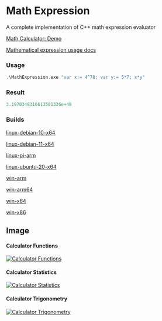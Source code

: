 # Math Expression

A complete implementation of C++ math expression evaluator

<a href="https://www.dznequeo.net/azurecs/home/calculator" target="_blank">Math Calculator: Demo</a>

<a href="https://nequeo-cdn.s3.ap-southeast-2.amazonaws.com/docs/ScientificDocument.htm" target="_blank">Mathematical expression usage docs</a>

### Usage
```cpp
.\MathExpression.exe "var x:= 4^78; var y:= 5*7; x*y"
```

### Result
```cpp
3.1970348316613501336e+48
```

### Builds

<a href="https://nequeo-public.s3.ap-southeast-2.amazonaws.com/apps/math/expression/linux-debian-10-x64-MathExpression.zip" target="_blank">linux-debian-10-x64</a>

<a href="https://nequeo-public.s3.ap-southeast-2.amazonaws.com/apps/math/expression/linux-debian-11-x64-MathExpression.zip" target="_blank">linux-debian-11-x64</a>

<a href="https://nequeo-public.s3.ap-southeast-2.amazonaws.com/apps/math/expression/linux-pi-arm-MathExpression.zip" target="_blank">linux-pi-arm</a>

<a href="https://nequeo-public.s3.ap-southeast-2.amazonaws.com/apps/math/expression/linux-ubuntu-20-x64-MathExpression.zip" target="_blank">linux-ubuntu-20-x64</a>

<a href="https://nequeo-public.s3.ap-southeast-2.amazonaws.com/apps/math/expression/win-arm-MathExpression.zip" target="_blank">win-arm</a>

<a href="https://nequeo-public.s3.ap-southeast-2.amazonaws.com/apps/math/expression/win-arm64-MathExpression.zip" target="_blank">win-arm64</a>

<a href="https://nequeo-public.s3.ap-southeast-2.amazonaws.com/apps/math/expression/win-x64-MathExpression.zip" target="_blank">win-x64</a>

<a href="https://nequeo-public.s3.ap-southeast-2.amazonaws.com/apps/math/expression/win-x86-MathExpression.zip" target="_blank">win-x86</a>


## Image

#### Calculator Functions

[![Calculator Functions](https://nequeo-public.s3.ap-southeast-2.amazonaws.com/media/math-calculator-functions.png)](https://www.dznequeo.net/azurecs/home/calculator)


#### Calculator Statistics

[![Calculator Statistics](https://nequeo-public.s3.ap-southeast-2.amazonaws.com/media/math-calculator-statistics.png)](https://www.dznequeo.net/azurecs/home/calculator)


#### Calculator Trigonometry

[![Calculator Trigonometry](https://nequeo-public.s3.ap-southeast-2.amazonaws.com/media/math-calculator-trigonometry.png)](https://www.dznequeo.net/azurecs/home/calculator)
